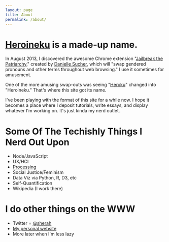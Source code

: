 ```yaml
---
layout: page
title: About
permalink: /about/
---
```


<a href="http://heroineku.com">Heroineku</a> is a made-up name.
===============================================================

In August 2013, I discovered the awesome Chrome extension "<a href="https://github.com/DanielleSucher/Jailbreak-the-Patriarchy/issues">Jailbreak the Patriarchy</a>," created by <a href="http://www.daniellesucher.com/2011/11/jailbreak-the-patriarchy-my-first-chrome-extension/">Danielle Sucher</a>, which will "swap gendered pronouns and other terms throughout web browsing." I use it sometimes for amusement.

One of the more amusing swap-outs was seeing "<a href="https://www.heroku.com/">Heroku</a>" changed into "Heroineku." That's where this site got its name.

I've been playing with the format of this site for a while now. I hope it becomes a place where I deposit tutorials, write essays, and display whatever I'm working on. It's just kinda my nerd outlet.

Some Of The Techishly Things I Nerd Out Upon
============================================

* Node/JavaScript
* UX/HCI
* <a href="https://www.processing.org/">Processing</a>
* Social Justice/Feminism
* Data Viz via Python, R, D3, etc
* Self-Quantification
* Wikipedia (I work there)

I do other things on the WWW
============================

* Twitter = <a href="http://twitter.com/sherah">@sherah</a>
* <a href="http://sherahsmith.com">My personal website</a>
* More later when I'm less lazy